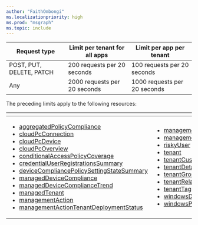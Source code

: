 ```yaml
---
author: "FaithOmbongi"
ms.localizationpriority: high
ms.prod: "msgraph"
ms.topic: include
---
```

<!-- markdownlint-disable MD041 -->

| Request type | Limit per tenant for all apps | Limit per app per tenant |
| ------------ | ----------------------------- | ------------------------ |
| POST, PUT, DELETE, PATCH | 200 requests per 20 seconds | 100 requests per 20 seconds |
| Any | 2000 requests per 20 seconds | 1000 requests per 20 seconds |

The preceding limits apply to the following resources:  

| <!-- fake header--> | <!-- fake header--> |
|--|--|
|<ul> <li> [aggregatedPolicyCompliance](/graph/api/resources/managedtenants-aggregatedpolicycompliance) <li> [cloudPcConnection](/graph/api/resources/managedtenants-cloudpcconnection) <li> [cloudPcDevice](/graph/api/resources/managedtenants-cloudpcdevice) <li> [cloudPcOverview](/graph/api/resources/managedtenants-cloudpcoverview) <li> [conditionalAccessPolicyCoverage](/graph/api/resources/managedtenants-conditionalaccesspolicycoverage) <li> [credentialUserRegistrationsSummary](/graph/api/resources/managedtenants-credentialuserregistrationssummary) <li> [deviceCompliancePolicySettingStateSummary](/graph/api/resources/managedtenants-devicecompliancepolicysettingstatesummary) <li> [managedDeviceCompliance](/graph/api/resources/managedtenants-manageddevicecompliance) <li> [managedDeviceComplianceTrend](/graph/api/resources/managedtenants-manageddevicecompliancetrend) <li> [managedTenant](/graph/api/resources/managedtenants-managedtenant) <li> [managementAction](/graph/api/resources/managedtenants-managementaction) <li> [managementActionTenantDeploymentStatus](/graph/api/resources/managedtenants-managementactiontenantdeploymentstatus)  </ul>| <ul><li> [managementIntent](/graph/api/resources/managedtenants-managementintent) <li> [managementTemplate](/graph/api/resources/managedtenants-managementtemplate) <li> [riskyUser](/graph/api/resources/managedtenants-riskyuser) <li> [tenant](/graph/api/resources/managedtenants-tenant) <li> [tenantCustomizedInformation](/graph/api/resources/managedtenants-tenantcustomizedinformation) <li> [tenantDetailedInformation](/graph/api/resources/managedtenants-tenantdetailedinformation) <li> [tenantGroup](/graph/api/resources/managedtenants-tenantgroup) <li> [tenantRelationship](/graph/api/resources/tenantrelationship) <li> [tenantTag](/graph/api/resources/managedtenants-tenanttag) <li> [windowsDeviceMalwareState](/graph/api/resources/managedtenants-windowsdevicemalwarestate) <li> [windowsProtectionState](/graph/api/resources/managedtenants-windowsprotectionstate) </ul>|
